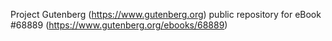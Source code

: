 Project Gutenberg (https://www.gutenberg.org) public repository for eBook #68889 (https://www.gutenberg.org/ebooks/68889)
